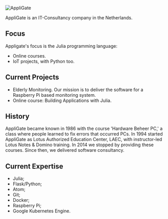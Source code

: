 

![AppliGate](/rbontekoe.github.io/logo5.png)

AppliGate is an IT-Consultancy company in the Netherlands.

## Focus
Appligate's focus is the Julia programming language:
- Online courses.
- IoT projects, with Python too.

## Current Projects
- Elderly Monitoring. Our mission is to deliver the software for a Raspberry Pi based monitoring system.
- Online course: Building Applications with Julia.

## History
AppliGate became known in 1986 with the course 'Hardware Beheer PC,' a class where people learned to fix errors that occurred PCs. In 1994 started AppliGate as Lotus Authorized Education Center, LAEC, with instructor-led Lotus Notes & Domino training. In 2014 we stopped by providing these courses. Since then, we delivered software consultancy.

## Current Expertise
- Julia;
- Flask/Python;
- Atom;
- Git;
- Docker;
- Raspberry Pi;
- Google Kubernetes Engine.
